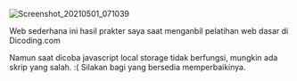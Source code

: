 ![Screenshot_20210501_071039](https://user-images.githubusercontent.com/83466337/116764784-70b3cc80-aa4c-11eb-872f-37fbd3587630.png)

Web sederhana ini hasil prakter saya saat menganbil pelatihan web dasar di Dicoding.com

Namun saat dicoba javascript local storage tidak berfungsi, mungkin ada skrip yang salah. :(
Silakan bagi yang bersedia memperbaikinya.
